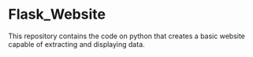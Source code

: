 # Flask_Website
This repository contains the code on python that creates a basic website capable of extracting and displaying data.
